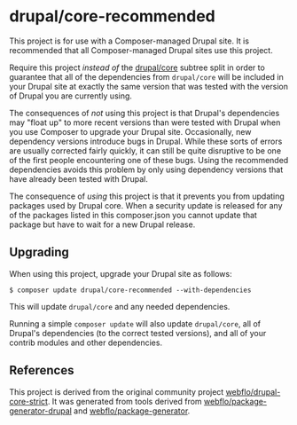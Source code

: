 # drupal/core-recommended

This project is for use with a Composer-managed Drupal site. It is recommended
that all Composer-managed Drupal sites use this project.

Require this project *instead of* the [drupal/core](https://github.com/drupal/core)
subtree split in order to guarantee that all of the dependencies from
`drupal/core` will be included in your Drupal site at exactly the same version
that was tested with the version of Drupal you are currently using.

The consequences of *not* using this project is that Drupal's dependencies
may "float up" to more recent versions than were tested with Drupal when you
use Composer to upgrade your Drupal site. Occasionally, new dependency versions
introduce bugs in Drupal. While these sorts of errors are usually corrected
fairly quickly, it can still be quite disruptive to be one of the first people
encountering one of these bugs. Using the recommended dependencies avoids this
problem by only using dependency versions that have already been tested with
Drupal.

The consequence of *using* this project is that it prevents you from updating
packages used by Drupal core. When a security update is released for any of
the packages listed in this composer.json you cannot update that package but 
have to wait for a new Drupal release.

## Upgrading

When using this project, upgrade your Drupal site as follows:
```
$ composer update drupal/core-recommended --with-dependencies
```
This will update `drupal/core` and any needed dependencies.

Running a simple `composer update` will also update `drupal/core`, all of
Drupal's dependencies (to the correct tested versions), and all of your
contrib modules and other dependencies.

## References

This project is derived from the original community project
[webflo/drupal-core-strict](https://github.com/webflo/drupal-core-strict).
It was generated from tools derived from [webflo/package-generator-drupal](https://github.com/webflo/package-generator-drupal)
and [webflo/package-generator](https://github.com/webflo/package-generator).
